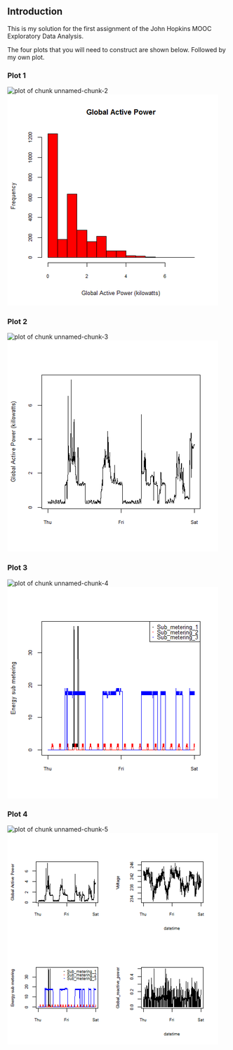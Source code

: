 ## Introduction

This is my solution for the first assignment of the John Hopkins MOOC
Exploratory Data Analysis.

The four plots that you will need to construct are shown below. Followed
by my own plot.


### Plot 1


![plot of chunk unnamed-chunk-2](figure/unnamed-chunk-2.png) 
![my plot](plot1.png) 

### Plot 2

![plot of chunk unnamed-chunk-3](figure/unnamed-chunk-3.png) 
![my plot](plot2.png) 

### Plot 3

![plot of chunk unnamed-chunk-4](figure/unnamed-chunk-4.png) 
![my plot](plot3.png) 

### Plot 4

![plot of chunk unnamed-chunk-5](figure/unnamed-chunk-5.png) 
![my plot](plot4.png) 

